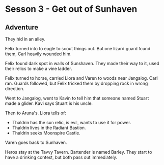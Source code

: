 # Sesson 3 - Get out of Sunhaven

## Adventure

They hid in an alley.

Felix turned into to eagle to scout things out.
But one lizard guard found them, Carl heavily wounded him.

Felix found dark spot in walls of Sunshaven.
They made their way to it, used their relics to
make a vine ladder.

Felix turned to horse, carried Liora and Varen to woods near Jangalog.
Carl ran.
Guards followed, but Felix tricked them by dropping rock in wrong direction.

Went to Jangalog, went to Kavin to tell him that someone named Stuart made a glider.
Kavi says Stuart is his uncle.

Then to Aruna's. Liora tells of:

* Thaldrin has the sun relic, is evil, wants to use it for power.
* Thaldrin lives in  the Radiant Bastion.
* Thaldrin seeks Moonspire Castle.

Varen goes back to Sunhaven.

Heros stay at the Tavvy Tavern.
Bartender is named Barley.
They start to have a drinking contest, but both pass out immediately.

